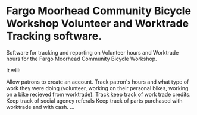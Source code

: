 # Fargo Moorhead Community Bicycle Workshop Volunteer and Worktrade Tracking software.

Software for tracking and reporting on Volunteer hours and Worktrade hours for the Fargo Moorhead Community Bicycle Workshop.

It will:

Allow patrons to create an account.
Track patron's hours and what type of work they were doing (volunteer, working on their personal bikes, working on a bike recieved from worktrade).
Track keep track of work trade credits.
Keep track of social agency referals
Keep track of parts purchased with worktrade and with cash.
...


